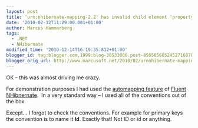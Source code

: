 ```yaml
---
layout: post
title: ‘urn:nhibernate-mapping-2.2' has invalid child element 'property' and Fluent NHibnerate
date: '2010-02-12T11:29:00.001+01:00'
author: Marcus Hammarberg
tags:
  - .NET
  - NHibernate
modified_time: '2010-12-14T16:19:35.812+01:00'
blogger_id: tag:blogger.com,1999:blog-36533086.post-8565856852452716878
blogger_orig_url: http://www.marcusoft.net/2010/02/urnnhibernate-mapping-22-has-invalid.html
---
```



OK – this was almost driving me crazy.

For demonstration purposes I had used the
<a href="http://wiki.fluentnhibernate.org/Auto_mapping"
target="_blank">automapping feature</a> of
<a href="http://wiki.fluentnhibernate.org/" target="_blank">Fluent
NHibnernate</a>.  In a very standard way – I used all of the conventions
out of the box.

Except… I forgot to check the conventions. For example for primary keys
the convention is to name it **Id**. Exactly that! Not ID or id or
anything.
